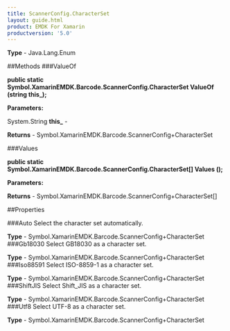 ```yaml
---
title: ScannerConfig.CharacterSet
layout: guide.html
product: EMDK For Xamarin 
productversion: '5.0' 
---
```


    

**Type** - Java.Lang.Enum

##Methods
###ValueOf

**public static Symbol.XamarinEMDK.Barcode.ScannerConfig.CharacterSet ValueOf (string this_);**


        

**Parameters:**

System.String **this_**  - 
        

**Returns** - Symbol.XamarinEMDK.Barcode.ScannerConfig+CharacterSet

###Values

**public static Symbol.XamarinEMDK.Barcode.ScannerConfig.CharacterSet[] Values ();**


        

**Parameters:**

**Returns** - Symbol.XamarinEMDK.Barcode.ScannerConfig+CharacterSet[]

##Properties

###Auto
Select the character set automatically.

**Type** - Symbol.XamarinEMDK.Barcode.ScannerConfig+CharacterSet
###Gb18030
Select GB18030 as a character set.

**Type** - Symbol.XamarinEMDK.Barcode.ScannerConfig+CharacterSet
###Iso88591
Select ISO-8859-1 as a character set.

**Type** - Symbol.XamarinEMDK.Barcode.ScannerConfig+CharacterSet
###ShiftJIS
Select Shift_JIS as a character set.

**Type** - Symbol.XamarinEMDK.Barcode.ScannerConfig+CharacterSet
###Utf8
Select UTF-8 as a character set.

**Type** - Symbol.XamarinEMDK.Barcode.ScannerConfig+CharacterSet

